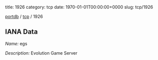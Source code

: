 title: 1926
category: tcp
date: 1970-01-01T00:00:00+0000
slug: tcp/1926

[portdb](/) / [tcp](/category/tcp.html) / 1926


## IANA Data

_Name:_ egs

_Description:_ Evolution Game Server

